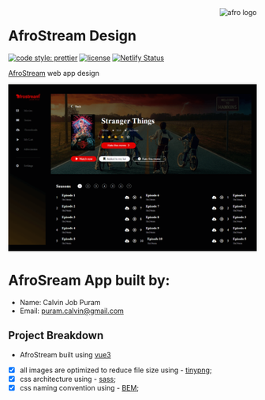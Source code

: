 <a href="https://afrostream.netlify.app/">
    <img src="https://myafrostream.tv/img/logos/logo.png" alt="afro logo" title="Aimeos" align="right" height="60" />
</a>

# AfroStream Design

[![code style: prettier](https://img.shields.io/badge/code_style-prettier-ff69b4.svg)](https://github.com/prettier/prettier)
[![license](https://img.shields.io/github/license/t-ho/mern-stack)](https://github.com/calvin-puram/acomart/blob/master/LICENSE)
[![Netlify Status](https://api.netlify.com/api/v1/badges/c7f541f5-946f-490f-9486-409cdac3d961/deploy-status)](https://app.netlify.com/sites/afrostream/deploys)

[AfroStream](https://afrostream.netlify.app/) web app design

[![AfroSream demo](./src/assets/img/cover.png)](https://afrostream.netlify.app/)

# AfroSream App built by:

- Name: Calvin Job Puram
- Email: puram.calvin@gmail.com

## Project Breakdown

- AfroStream built using [vue3](https://vuejs.org)
- [x] all images are optimized to reduce file size using - [tinypng](https://tinypng.com/);
- [x] css architecture using - [sass](https://sass-lang.com/);
- [x] css naming convention using - [BEM](http://getbem.com/);
